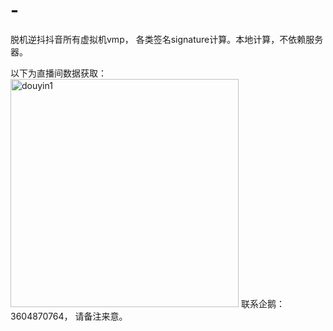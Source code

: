 # -
脱机逆抖抖音所有虚拟机vmp， 各类签名signature计算。本地计算，不依赖服务器。

以下为直播间数据获取：
<img width="365" alt="douyin1" src="https://github.com/user-attachments/assets/cd945dbd-5741-4c6b-a338-c72523b14301">
联系企鹅：3604870764， 请备注来意。
